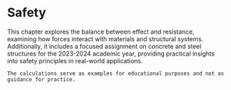 # Safety

This chapter explores the balance between effect and resistance, examining how forces interact with materials and structural systems. Additionally, it includes a focused assignment on concrete and steel structures for the 2023-2024 academic year, providing practical insights into safety principles in real-world applications.

```{note}
The calculations serve as examples for educational purposes and not as guidance for practice.
```

```{tableofcontents}
```